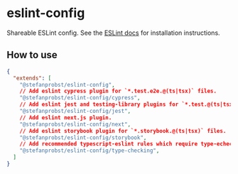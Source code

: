 # eslint-config

Shareable ESLint config. See the [ESLint docs](https://eslint.org/docs/user-guide/configuring) for installation instructions.

## How to use

```json
{
  "extends": [
    "@stefanprobst/eslint-config",
    // Add eslint cypress plugin for `*.test.e2e.@(ts|tsx)` files.
    "@stefanprobst/eslint-config/cypress",
    // Add eslint jest and testing-library plugins for `*.test.@(ts|tsx)` files.
    "@stefanprobst/eslint-config/jest",
    // Add eslint next.js plugin.
    "@stefanprobst/eslint-config/next",
    // Add eslint storybook plugin for `*.storybook.@(ts|tsx)` files.
    "@stefanprobst/eslint-config/storybook",
    // Add recommended typescript-eslint rules which require type-echecking.
    "@stefanprobst/eslint-config/type-checking",
  ]
}
```